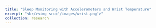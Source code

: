```yaml
---
title: "Sleep Monitoring with Accelerometers and Wrist Temperature"
excerpt: "<br/><img src='/images/wrist.png'>"
collection: research
---
```

